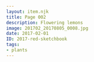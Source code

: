```yaml
---
layout: item.njk
title: Page 002
description: Flowering lemons
image: 201702_20170805_0008.jpg
date: 2017-02-01
ID: 2017-red-sketchbook
tags:  
- plants
---
```

